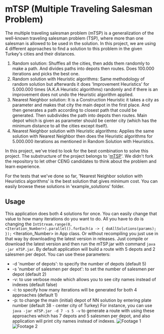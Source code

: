 # mTSP (Multiple Traveling Salesman Problem)
The multiple traveling salesman problem (mTSP) is a generalization of the well-known traveling salesman problem (TSP), where more than one salesman is allowed to be used in the solution. In this project, we are using 4 different approaches to find a solution to this problem in the given Turkey's cities and their distances.
1. Random solution: Shuffles all the cities, then adds them randomly to make a path. And divides paths into depots then routes. Does 100.000 iterations and picks the best one.
2. Random solution with Heuristic algorithms: Same methodology of random solution but afterwards it does 'Improvement Heuristics' for 5.000.000 times (A.K.A Heuristic algorithms) randomly and if there is an improvement does not undo the Heuristic algorithm applied.
3. Nearest Neighbor solution: It is a Construction Heuristic it takes a city as parameter and makes that city the main depot in the first place. And then generates a path according to closest path that could be generated. Then subdivides the path into depots then routes. Main depot which is given as parameter should be center city (which has the minimum distance to all the cities except itself).
4. Nearest Neighbor solution with Heuristic algorithms: Applies the same solution with Nearest Neighbor then does the Heuristic algorithms for 5.000.000 iterations as mentioned in Random Solution with Heuristics.

In this project, we've tried to look for the best combination to solve this project. The substructure of the project belongs to '[mTSP](https://github.com/AnadoluUniversityCeng/multiple-tsp)'. We didn't fork the repository to let other CENG candidates to think about the problem and learn experience.

For the tests that we've done so far, 'Nearest Neighbor solution with Heuristics algorithms' is the best solution that gives minimum cost. You can easily browse these solutions in 'example_solutions' folder.

## Usage
This application does both 4 solutions for once. You can easily change that value to how many iterations do you want to do. All you have to do is changing the `
IntStream.range(0, <Iteration_Number>).parallel().forEach(a -> {
            doAllSolutions(params);
        });
` <Iteration_Number> in App class. Or without recompiling you just use in that way by downloading the latest version in releases. Just compile or download the latest version and then run the mTSP.jar with command `java -jar mTSP.jar`. By default application will build a route with 5 depots and 2 salesmen per depot. You can use these parameters:
* -d 'number of depots': to specify the number of depots (default 5)
* -s 'number of salesmen per depot': to set the number of salesmen per depot (default 2)
* -v: to use verbose mode which allows you to see city names instead of indexes (default false)
* -i: to specify how many iterations will be generated for both 4 approaches (default 1)
* -p: to change the main (initial) depot of NN solution by entering plate number (default 38 - center city of Turkey)
For instance, you can use `java -jar mTSP.jar -d 7 -s 5 -v` to generate a route with using these approaches which has 7 depots and 5 salesmen per depot, and also application will print city names instead of indexes.
![Footage 1](https://imgur.com/3Rkkh5k.png)
![Footage 2](https://imgur.com/7HJWDEk.png)
